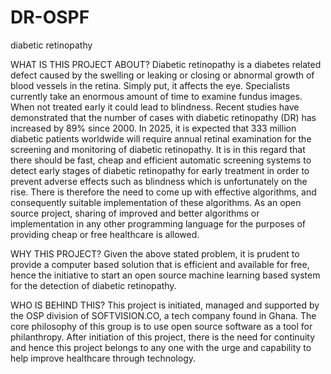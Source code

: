 # DR-OSPF
diabetic retinopathy

WHAT IS THIS PROJECT ABOUT?
Diabetic retinopathy is a diabetes related defect caused by the swelling or leaking or closing or abnormal growth of blood vessels in the retina. Simply put, it affects the eye. Specialists currently take an enormous amount of time to examine fundus images. When not treated early it could lead to blindness. Recent studies have demonstrated that the number of cases with diabetic retinopathy (DR) has increased by 89% since 2000. In 2025, it is expected that 333 million diabetic patients worldwide will require annual retinal examination for the screening and monitoring of diabetic retinopathy. It is in this regard that there should be fast, cheap and efficient automatic screening systems to detect early stages of diabetic retinopathy for early treatment in order to prevent adverse effects such as blindness which is unfortunately on the rise. There is therefore the need to come up with effective algorithms, and consequently suitable implementation of these algorithms. As an open source project, sharing of improved and better algorithms or implementation in any other programming language for the purposes of providing cheap or free healthcare is allowed.

WHY THIS PROJECT?
Given the above stated problem, it is prudent to provide a computer based solution that is efficient and available for free, hence the initiative to start an open source machine learning based system for the detection of diabetic retinopathy.

WHO IS BEHIND THIS?
This project is initiated, managed and supported by the OSP division of SOFTVISION.CO, a tech company found in Ghana. The core philosophy of this group is to use open source software as a tool for philanthropy. After initiation of this project, there is the need for continuity and hence this project belongs to any one with the urge and capability to help improve healthcare through technology.

